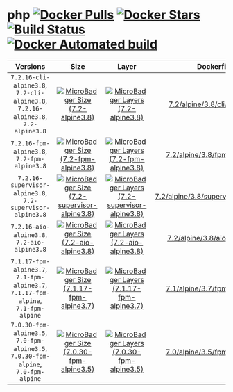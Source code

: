 # php [![Docker Pulls](https://img.shields.io/docker/pulls/dockage/php.svg)](https://hub.docker.com/r/dockage/php/) [![Docker Stars](https://img.shields.io/docker/stars/dockage/php.svg?style=flat)](https://hub.docker.com/r/dockage/php/) [![Build Status](https://cloud.drone.io/api/badges/dockage/php/status.svg)](https://cloud.drone.io/dockage/php) [![Docker Automated build](https://img.shields.io/docker/automated/dockage/php.svg)](https://hub.docker.com/r/dockage/php/)

|Versions|Size|Layer|Dockerfile|
|:-----:|:---:|:---:|:--------:|
|`7.2.16-cli-alpine3.8`, `7.2-cli-alpine3.8`, `7.2.16-alpine3.8`, `7.2-alpine3.8`|[![MicroBadger Size (7.2-alpine3.8)](https://img.shields.io/microbadger/image-size/dockage/php/7.2-alpine3.8.svg)](https://microbadger.com/images/dockage/php:7.2-alpine3.8)|[![MicroBadger Layers (7.2-alpine3.8)](https://img.shields.io/microbadger/layers/dockage/php/7.2-alpine3.8.svg)](https://microbadger.com/images/dockage/php:7.2-alpine3.8)|[7.2/alpine/3.8/cli/Dockerfile](https://github.com/dockage/php/blob/master/7.2/alpine/3.8/cli/Dockerfile)|
|`7.2.16-fpm-alpine3.8`, `7.2-fpm-alpine3.8`|[![MicroBadger Size (7.2-fpm-alpine3.8)](https://img.shields.io/microbadger/image-size/dockage/php/7.2-fpm-alpine3.8.svg)](https://microbadger.com/images/dockage/php:7.2-fpm-alpine3.8)|[![MicroBadger Layers (7.2-fpm-alpine3.8)](https://img.shields.io/microbadger/layers/dockage/php/7.2-fpm-alpine3.8.svg)](https://microbadger.com/images/dockage/php:7.2-fpm-alpine3.8)|[7.2/alpine/3.8/fpm/Dockerfile](https://github.com/dockage/php/blob/master/7.2/alpine/3.8/fpm/Dockerfile)|
|`7.2.16-supervisor-alpine3.8`, `7.2-supervisor-alpine3.8`|[![MicroBadger Size (7.2-supervisor-alpine3.8)](https://img.shields.io/microbadger/image-size/dockage/php/7.2-supervisor-alpine3.8.svg)](https://microbadger.com/images/dockage/php:7.2-supervisor-alpine3.8)|[![MicroBadger Layers (7.2-supervisor-alpine3.8)](https://img.shields.io/microbadger/layers/dockage/php/7.2-supervisor-alpine3.8.svg)](https://microbadger.com/images/dockage/php:7.2-supervisor-alpine3.8)|[7.2/alpine/3.8/supervisor/Dockerfile](https://github.com/dockage/php/blob/master/7.2/alpine/3.8/supervisor/Dockerfile)|
|`7.2.16-aio-alpine3.8`, `7.2-aio-alpine3.8`|[![MicroBadger Size (7.2-aio-alpine3.8)](https://img.shields.io/microbadger/image-size/dockage/php/7.2-aio-alpine3.8.svg)](https://microbadger.com/images/dockage/php:7.2-aio-alpine3.8)|[![MicroBadger Layers (7.2-aio-alpine3.8)](https://img.shields.io/microbadger/layers/dockage/php/7.2-aio-alpine3.8.svg)](https://microbadger.com/images/dockage/php:7.2-aio-alpine3.8)|[7.2/alpine/3.8/aio/Dockerfile](https://github.com/dockage/php/blob/master/7.2/alpine/3.8/aio/Dockerfile)|
|`7.1.17-fpm-alpine3.7`, `7.1-fpm-alpine3.7`, `7.1.17-fpm-alpine`, `7.1-fpm-alpine`|[![MicroBadger Size (7.1.17-fpm-alpine3.7)](https://img.shields.io/microbadger/image-size/dockage/php/7.1.17-fpm-alpine3.7.svg)](https://microbadger.com/images/dockage/php:7.1.17-fpm-alpine3.7)|[![MicroBadger Layers (7.1.17-fpm-alpine3.7)](https://img.shields.io/microbadger/layers/dockage/php/7.1.17-fpm-alpine3.7.svg)](https://microbadger.com/images/dockage/php:7.1.17-fpm-alpine3.7)|[7.1/alpine/3.7/fpm/Dockerfile](https://github.com/dockage/php/blob/master/7.1/alpine/3.7/fpm/Dockerfile)|
|`7.0.30-fpm-alpine3.5`, `7.0-fpm-alpine3.5`, `7.0.30-fpm-alpine`, `7.0-fpm-alpine`|[![MicroBadger Size (7.0.30-fpm-alpine3.5)](https://img.shields.io/microbadger/image-size/dockage/php/7.0.30-fpm-alpine3.5.svg)](https://microbadger.com/images/dockage/php:7.0.30-fpm-alpine3.5)|[![MicroBadger Layers (7.0.30-fpm-alpine3.5)](https://img.shields.io/microbadger/layers/dockage/php/7.0.30-fpm-alpine3.5.svg)](https://microbadger.com/images/dockage/php:7.0.30-fpm-alpine3.5)|[7.0/alpine/3.5/fpm/Dockerfile](https://github.com/dockage/php/blob/master/7.0/alpine/3.5/fpm/Dockerfile)|
